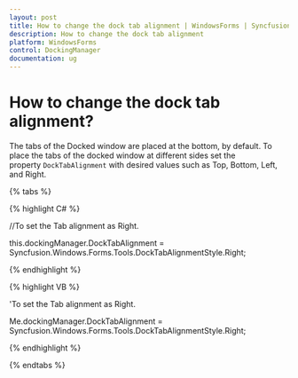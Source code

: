 ```yaml
---
layout: post
title: How to change the dock tab alignment | WindowsForms | Syncfusion
description: How to change the dock tab alignment
platform: WindowsForms
control: DockingManager
documentation: ug
---
```


# How to change the dock tab alignment?

The tabs of the Docked window are placed at the bottom, by default. To place the tabs of the docked window at different sides set the property `DockTabAlignment` with desired values such as Top, Bottom, Left, and Right.

{% tabs %}

{% highlight C# %}

//To set the Tab alignment as Right.

this.dockingManager.DockTabAlignment = Syncfusion.Windows.Forms.Tools.DockTabAlignmentStyle.Right;

{% endhighlight %}


{% highlight VB %}

'To set the Tab alignment as Right.

Me.dockingManager.DockTabAlignment = Syncfusion.Windows.Forms.Tools.DockTabAlignmentStyle.Right;
 
{% endhighlight %}

{% endtabs %}



